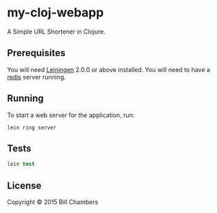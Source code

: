# my-cloj-webapp

A Simple URL Shortener in Clojure.

## Prerequisites

You will need [Leiningen](https://github.com/technomancy/leiningen) 2.0.0 or above installed.
You will need to have a [redis](http://redis.io/) server running.

## Running

To start a web server for the application, run:

    lein ring server

## Tests

```clojure
lein test
```

## License

Copyright © 2015 Bill Chambers
